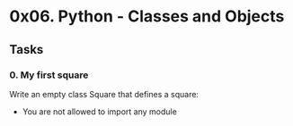 # 0x06. Python - Classes and Objects

## Tasks
### 0. My first square

Write an empty class Square that defines a square:

- You are not allowed to import any module